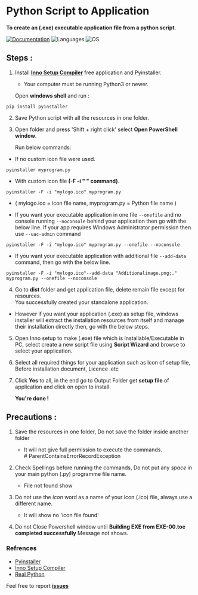 # Python Script to Application

**To create an (.exe) executable application file from a python script**.


<!-- Badge section -->

[![Documentation](https://img.shields.io/badge/Documentation-blue)](./docs/ONBOARDING.md)
![Languages](https://img.shields.io/badge/Python-FFD43B?plastic&logo=python&logoColor=blue)
![OS](https://img.shields.io/badge/Windows-0078D6?style=plastic&logo=windows&logoColor=white)



## Steps :

1. Install **[Inno Setup Compiler](tools/innosetup-6.1.2.exe)** free application and Pyinstaller. </br>
   - Your computer must be running Python3 or newer.
  
   Open **windows shell** and run :
   
```
pip install pyinstaller 
```
2. Save Python script with all the resources in one folder.

3. Open folder and press 'Shift + right click' select **Open PowerShell window**.</br> 
  
   Run below commands:

* If no custom icon file were used.

```
pyinstaller myprogram.py
```

* With custom icon file **(-F -i " " command)**.
   
```
pyinstaller -F -i "mylogo.ico" myprogram.py
```
   - ( mylogo.ico = icon file name, myprogram.py = Python file name )
   
   
   
* If you want your executable application in one file `--onefile` and no console running `--noconsole` behind your application then go with the below line. If your app requires Windows Administrator permission then use `--uac-admin` command
  
```
pyinstaller -F -i "mylogo.ico" myprogram.py --onefile --noconsole
```
                                                        
* If you want your executable application with additional file `--add-data` command, then go with the below line.
  
```
pyinstaller -F -i "mylogo.ico"--add-data "Additionalimage.png;." myprogram.py --onefile --noconsole
```

4. Go to **dist** folder and get application file, delete remain file except for resources. </br>You successfully created your standalone application.</br>
 


* However if you want your application (.exe) as setup file, windows installer will extract the installation resources from itself and manage their installation directly then, go with the below steps.</br>


5. Open Inno setup to make (.exe) file which is Installable/Executable in PC, select create a new script file using **Script Wizard** and browse to select your application.</br>


6.  Select all required things for your application such as Icon of setup file, Before installation document, Licence .etc</br>

   
7. Click  **Yes** to all, in the end go to Output Folder get **setup file**  of application and click on open to install.</br>
  
   
   **You're done !**


## Precautions :
1. Save the resources in one folder, Do not save the folder inside another folder

   - It will not give full permission to execute the commands.</br> #        ParentContainsErrorRecordException


2. Check Spellings before running the commands, Do not put any _space_ in your main python (.py) programme file name.

   - File not found show

3. Do not use the _icon_ word as a name of your icon (.ico) file, always use a different name.

   - It will show no 'icon file found'

4. Do not Close Powershell window until **Building EXE from EXE-00.toc completed successfully** 
Message not shows.</br>

### Refrences
* [Pyinstaller](https://pyinstaller.readthedocs.io/en/stable/operating-mode.html)
* [Inno Setup Compiler](https://jrsoftware.org/isdl.php)</br>
* [Real Python](https://realpython.com/pyinstaller-python/#:~:text=PyInstaller%20supports%20making%20executables%20for,machine%20for%20each%20supported%20OS)

Feel free to report <b>[issues](https://github.com/Abhijeetbyte/Python-Script-to-Application/issues/new)</b>




     
 
